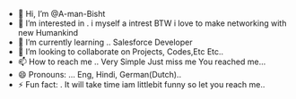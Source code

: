 - 👋 Hi, I’m @A-man-Bisht
- 👀 I’m interested in . i myself a intrest BTW i love to make networking with new Humankind
- 🌱 I’m currently learning .. Salesforce Developer 
- 💞️ I’m looking to collaborate on Projects, Codes,Etc Etc..
- 📫 How to reach me .. Very Simple Just miss me You reached me...
- 😄 Pronouns: ... Eng, Hindi, German(Dutch)..
- ⚡ Fun fact: . It will take time iam littlebit funny so let you reach me..

<!---
A-man-Bisht/A-man-Bisht is a ✨ special ✨ repository because its `README.md` (this file) appears on your GitHub profile.
You can click the Preview link to take a look at your changes.
--->
